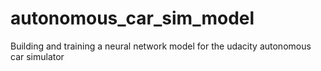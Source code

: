 # autonomous_car_sim_model
Building and training a neural network model for the udacity autonomous car simulator
